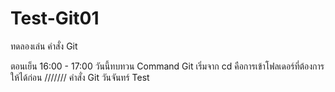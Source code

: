# Test-Git01
ทดลองเล่น คำสั่ง Git

ตอนเย็น 16:00 - 17:00
วันนี้ทบทวน Command Git
เริ่มจาก cd คือการเข้าโฟลเดอร์ที่ต้องการให้ได้ก่อน
///////
คำสั่ง Git 
วันจันทร์ Test